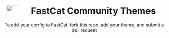 # <img src="https://github.com/user-attachments/assets/4c636831-38fd-43b8-9ab7-d154574145d9" hspace="10" width="37"  align="left"/><p><center>FastCat Community Themes</center>

<p align="center">To add your config to <a href="https://github.com/m3tozz/FastCat">FastCat</a>, fork this repo, add your theme, and submit a pull request</p> <br>
